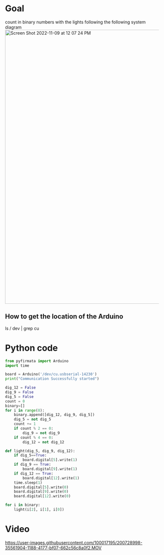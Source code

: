 # Goal
count in binary numbers with the lights following the following system diagram
<img width="899" alt="Screen Shot 2022-11-09 at 12 07 24 PM" src="https://user-images.githubusercontent.com/100017195/200728906-bfc5aeb4-4b6e-4f4c-b24d-21d8d37f43aa.png">

## How to get the location of the Arduino
ls / dev | grep cu
# Python code
```.py
from pyfirmata import Arduino
import time

board = Arduino('/dev/cu.usbserial-14230')
print("Communication Successfully started")

dig_12 = False
dig_9 = False
dig_5 = False
count = 0
binary=[]
for i in range(8):
    binary.append([dig_12, dig_9, dig_5])
    dig_5 = not dig_5
    count += 1
    if count % 2 == 0:
        dig_9 = not dig_9
    if count % 4 == 0:
        dig_12 = not dig_12

def light(dig_5, dig_9, dig_12):
    if dig_5==True:
        board.digital[5].write(1)
    if dig_9 == True:
        board.digital[9].write(1)
    if dig_12 == True:
        board.digital[12].write(1)
    time.sleep(1)
    board.digital[5].write(0)
    board.digital[9].write(0)
    board.digital[12].write(0)

for i in binary:
    light(i[2], i[1], i[0])
```

# Video
https://user-images.githubusercontent.com/100017195/200728998-35561904-1188-4177-bf07-662c56c8a0f2.MOV
